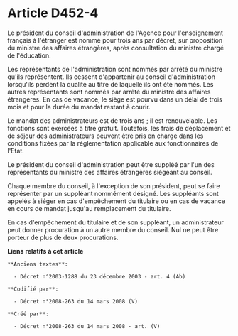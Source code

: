 # Article D452-4

Le président du conseil d'administration de l'Agence pour l'enseignement français à l'étranger est nommé pour trois ans par
décret, sur proposition du ministre des affaires étrangères, après consultation du ministre chargé de l'éducation.

Les représentants de l'administration sont nommés par arrêté du ministre qu'ils représentent. Ils cessent d'appartenir au
conseil d'administration lorsqu'ils perdent la qualité au titre de laquelle ils ont été nommés. Les autres représentants sont
nommés par arrêté du ministre des affaires étrangères. En cas de vacance, le siège est pourvu dans un délai de trois mois et
pour la durée du mandat restant à courir.

Le mandat des administrateurs est de trois ans ; il est renouvelable. Les fonctions sont exercées à titre gratuit. Toutefois,
les frais de déplacement et de séjour des administrateurs peuvent être pris en charge dans les conditions fixées par la
réglementation applicable aux fonctionnaires de l'Etat.

Le président du conseil d'administration peut être suppléé par l'un des représentants du ministre des affaires étrangères
siégeant au conseil.

Chaque membre du conseil, à l'exception de son président, peut se faire représenter par un suppléant nommément désigné. Les
suppléants sont appelés à siéger en cas d'empêchement du titulaire ou en cas de vacance en cours de mandat jusqu'au
remplacement du titulaire.

En cas d'empêchement du titulaire et de son suppléant, un administrateur peut donner procuration à un autre membre du
conseil. Nul ne peut être porteur de plus de deux procurations.

**Liens relatifs à cet article**

	**Anciens textes**:

	  - Décret n°2003-1288 du 23 décembre 2003 - art. 4 (Ab)

	**Codifié par**:

	  - Décret n°2008-263 du 14 mars 2008 (V)

	**Créé par**:

	  - Décret n°2008-263 du 14 mars 2008 - art. (V)
